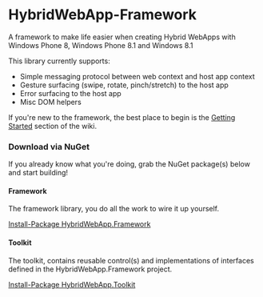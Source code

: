 HybridWebApp-Framework
======================

A framework to make life easier when creating Hybrid WebApps with Windows Phone 8, Windows Phone 8.1 and Windows 8.1

This library currently supports:
* Simple messaging protocol between web context and host app context
* Gesture surfacing (swipe, rotate, pinch/stretch) to the host app 
* Error surfacing to the host app
* Misc DOM helpers

If you're new to the framework, the best place to begin is the [Getting Started](https://github.com/craigomatic/HybridWebApp-Framework/wiki#getting-started) section of the wiki. 

### Download via NuGet

If you already know what you're doing, grab the NuGet package(s) below and start building!

#### Framework

The framework library, you do all the work to wire it up yourself.

[Install-Package HybridWebApp.Framework](https://www.nuget.org/packages/HybridWebApp.Framework/)

#### Toolkit

The toolkit, contains reusable control(s) and implementations of interfaces defined in the HybridWebApp.Framework project. 

[Install-Package HybridWebApp.Toolkit](https://www.nuget.org/packages/HybridWebApp.Toolkit/)

